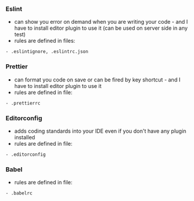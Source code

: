 ### Eslint
- can show you error on demand when you are writing your code - and I have to install editor plugin to use it (can be used on server side in any test)
- rules are defined in files:
```plain
- .eslintignore, .eslintrc.json
```

### Prettier
- can format you code on save or can be fired by key shortcut - and I have to install editor plugin to use it
- rules are defined in file:
```plain
- .prettierrc
```

### Editorconfig
- adds coding standards into your IDE even if you don't have any plugin installed
- rules are defined in file:
```plain
- .editorconfig
```

### Babel
- rules are defined in file:
```plain
- .babelrc

```
